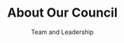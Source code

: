 ---
layout: bio
name: Mr. Chris DeRusha
permalink: /about/members-and-leadership/deRusha-Chris/
subtitle: Team and Leadership
title: About Our Council

position: Federal Chief Information Security Officer
agency: Office of Management and Budget
bio-image: /derusha-chris.jpg
bio-image-alt-text: Chris DeRusha
bio-phone: 
bio-email:
---